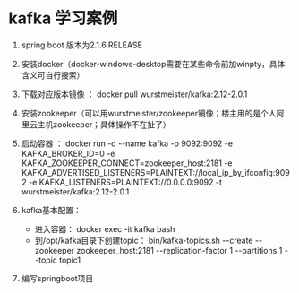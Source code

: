 # kafka 学习案例

1. spring boot 版本为2.1.6.RELEASE

2. 安装docker（docker-windows-desktop需要在某些命令前加winpty，具体含义可自行搜索）

3. 下载对应版本镜像 ： docker pull wurstmeister/kafka:2.12-2.0.1

4. 安装zookeeper（可以用wurstmeister/zookeeper镜像；楼主用的是个人阿里云主机zookeeper；具体操作不在扯了）

5. 启动容器 ： docker run  -d --name kafka -p 9092:9092 -e KAFKA_BROKER_ID=0 -e KAFKA_ZOOKEEPER_CONNECT=zookeeper_host:2181 -e KAFKA_ADVERTISED_LISTENERS=PLAINTEXT://local_ip_by_ifconfig:9092 -e KAFKA_LISTENERS=PLAINTEXT://0.0.0.0:9092 -t wurstmeister/kafka:2.12-2.0.1

6. kafka基本配置：
    * 进入容器： docker exec -it kafka bash
    * 到/opt/kafka目录下创建topic： bin/kafka-topics.sh --create --zookeeper zookeeper_host:2181 --replication-factor 1 --partitions 1 --topic topic1
7. 编写springboot项目
